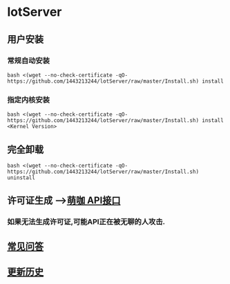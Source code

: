 # lotServer


## 用户安装
### 常规自动安装
```
bash <(wget --no-check-certificate -qO- https://github.com/1443213244/lotServer/raw/master/Install.sh) install
```

### 指定内核安装
```
bash <(wget --no-check-certificate -qO- https://github.com/1443213244/lotServer/raw/master/Install.sh) install <Kernel Version>
```

## 完全卸载
```
bash <(wget --no-check-certificate -qO- https://github.com/1443213244/lotServer/raw/master/Install.sh) uninstall
```

## 许可证生成 -->[萌咖 API接口](https://moeclub.org/api)  
### 如果无法生成许可证,可能API正在被无聊的人攻击.

## [常见问答](https://github.com/MoeClub/lotServer/wiki)     

## [更新历史](http://download.appexnetworks.com.cn/releaseNotes/)     

  
